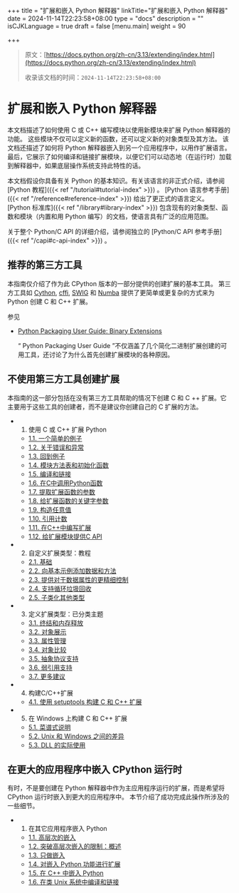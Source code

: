 +++
title = "扩展和嵌入 Python 解释器"
linkTitle="扩展和嵌入 Python 解释器"
date = 2024-11-14T22:23:58+08:00
type = "docs"
description = ""
isCJKLanguage = true
draft = false
[menu.main]
    weight = 90

+++

> 原文：[https://docs.python.org/zh-cn/3.13/extending/index.html](https://docs.python.org/zh-cn/3.13/extending/index.html)
>
> 收录该文档的时间：`2024-11-14T22:23:58+08:00`

# 扩展和嵌入 Python 解释器

本文档描述了如何使用 C 或 C++ 编写模块以使用新模块来扩展 Python 解释器的功能。 这些模块不仅可以定义新的函数，还可以定义新的对象类型及其方法。 该文档还描述了如何将 Python 解释器嵌入到另一个应用程序中，以用作扩展语言。 最后，它展示了如何编译和链接扩展模块，以便它们可以动态地（在运行时）加载到解释器中，如果底层操作系统支持此特性的话。

本文档假设你具备有关 Python 的基本知识。有关该语言的非正式介绍，请参阅 [Python 教程]({{< ref "/tutorial#tutorial-index" >}}) 。 [Python 语言参考手册]({{< ref "/reference#reference-index" >}}) 给出了更正式的语言定义。 [Python 标准库]({{< ref "/library#library-index" >}}) 包含现有的对象类型、函数和模块（内置和用 Python 编写）的文档，使语言具有广泛的应用范围。

关于整个 Python/C API 的详细介绍，请参阅独立的 [Python/C API 参考手册]({{< ref "/capi#c-api-index" >}}) 。

## 推荐的第三方工具

本指南仅介绍了作为此 CPython 版本的一部分提供的创建扩展的基本工具。 第三方工具如 [Cython](https://cython.org/), [cffi](https://cffi.readthedocs.io/), [SWIG](https://www.swig.org/) 和 [Numba](https://numba.pydata.org/) 提供了更简单或更复杂的方式来为 Python 创建 C 和 C++ 扩展。

参见

- [Python Packaging User Guide: Binary Extensions](https://packaging.python.org/guides/packaging-binary-extensions/)

  “ Python Packaging User Guide ”不仅涵盖了几个简化二进制扩展创建的可用工具，还讨论了为什么首先创建扩展模块的各种原因。

## 不使用第三方工具创建扩展

本指南的这一部分包括在没有第三方工具帮助的情况下创建 C 和 C ++ 扩展。它主要用于这些工具的创建者，而不是建议你创建自己的 C 扩展的方法。

- 1. 使用 C 或 C++ 扩展 Python

  - [1.1. 一个简单的例子](https://docs.python.org/zh-cn/3.13/extending/extending.html#a-simple-example)
  - [1.2. 关于错误和异常](https://docs.python.org/zh-cn/3.13/extending/extending.html#intermezzo-errors-and-exceptions)
  - [1.3. 回到例子](https://docs.python.org/zh-cn/3.13/extending/extending.html#back-to-the-example)
  - [1.4. 模块方法表和初始化函数](https://docs.python.org/zh-cn/3.13/extending/extending.html#the-module-s-method-table-and-initialization-function)
  - [1.5. 编译和链接](https://docs.python.org/zh-cn/3.13/extending/extending.html#compilation-and-linkage)
  - [1.6. 在C中调用Python函数](https://docs.python.org/zh-cn/3.13/extending/extending.html#calling-python-functions-from-c)
  - [1.7. 提取扩展函数的参数](https://docs.python.org/zh-cn/3.13/extending/extending.html#extracting-parameters-in-extension-functions)
  - [1.8. 给扩展函数的关键字参数](https://docs.python.org/zh-cn/3.13/extending/extending.html#keyword-parameters-for-extension-functions)
  - [1.9. 构造任意值](https://docs.python.org/zh-cn/3.13/extending/extending.html#building-arbitrary-values)
  - [1.10. 引用计数](https://docs.python.org/zh-cn/3.13/extending/extending.html#reference-counts)
  - [1.11. 在C++中编写扩展](https://docs.python.org/zh-cn/3.13/extending/extending.html#writing-extensions-in-c)
  - [1.12. 给扩展模块提供C API](https://docs.python.org/zh-cn/3.13/extending/extending.html#providing-a-c-api-for-an-extension-module)

- 2. 自定义扩展类型：教程

  - [2.1. 基础](https://docs.python.org/zh-cn/3.13/extending/newtypes_tutorial.html#the-basics)
  - [2.2. 向基本示例添加数据和方法](https://docs.python.org/zh-cn/3.13/extending/newtypes_tutorial.html#adding-data-and-methods-to-the-basic-example)
  - [2.3. 提供对于数据属性的更精细控制](https://docs.python.org/zh-cn/3.13/extending/newtypes_tutorial.html#providing-finer-control-over-data-attributes)
  - [2.4. 支持循环垃圾回收](https://docs.python.org/zh-cn/3.13/extending/newtypes_tutorial.html#supporting-cyclic-garbage-collection)
  - [2.5. 子类化其他类型](https://docs.python.org/zh-cn/3.13/extending/newtypes_tutorial.html#subclassing-other-types)

- 3. 定义扩展类型：已分类主题

  - [3.1. 终结和内存释放](https://docs.python.org/zh-cn/3.13/extending/newtypes.html#finalization-and-de-allocation)
  - [3.2. 对象展示](https://docs.python.org/zh-cn/3.13/extending/newtypes.html#object-presentation)
  - [3.3. 属性管理](https://docs.python.org/zh-cn/3.13/extending/newtypes.html#attribute-management)
  - [3.4. 对象比较](https://docs.python.org/zh-cn/3.13/extending/newtypes.html#object-comparison)
  - [3.5. 抽象协议支持](https://docs.python.org/zh-cn/3.13/extending/newtypes.html#abstract-protocol-support)
  - [3.6. 弱引用支持](https://docs.python.org/zh-cn/3.13/extending/newtypes.html#weak-reference-support)
  - [3.7. 更多建议](https://docs.python.org/zh-cn/3.13/extending/newtypes.html#more-suggestions)

- 4. 构建C/C++扩展

  - [4.1. 使用 setuptools 构建 C 和 C++ 扩展](https://docs.python.org/zh-cn/3.13/extending/building.html#building-c-and-c-extensions-with-setuptools)

- 5. 在 Windows 上构建 C 和 C++ 扩展

  - [5.1. 菜谱式说明](https://docs.python.org/zh-cn/3.13/extending/windows.html#a-cookbook-approach)
  - [5.2. Unix 和 Windows 之间的差异](https://docs.python.org/zh-cn/3.13/extending/windows.html#differences-between-unix-and-windows)
  - [5.3. DLL 的实际使用](https://docs.python.org/zh-cn/3.13/extending/windows.html#using-dlls-in-practice)

## 在更大的应用程序中嵌入 CPython 运行时

有时，不是要创建在 Python 解释器中作为主应用程序运行的扩展，而是希望将 CPython 运行时嵌入到更大的应用程序中。 本节介绍了成功完成此操作所涉及的一些细节。

- 1. 在其它应用程序嵌入 Python

  - [1.1. 高层次的嵌入](https://docs.python.org/zh-cn/3.13/extending/embedding.html#very-high-level-embedding)
  - [1.2. 突破高层次嵌入的限制：概述](https://docs.python.org/zh-cn/3.13/extending/embedding.html#beyond-very-high-level-embedding-an-overview)
  - [1.3. 只做嵌入](https://docs.python.org/zh-cn/3.13/extending/embedding.html#pure-embedding)
  - [1.4. 对嵌入 Python 功能进行扩展](https://docs.python.org/zh-cn/3.13/extending/embedding.html#extending-embedded-python)
  - [1.5. 在 C++ 中嵌入 Python](https://docs.python.org/zh-cn/3.13/extending/embedding.html#embedding-python-in-c)
  - [1.6. 在类 Unix 系统中编译和链接](https://docs.python.org/zh-cn/3.13/extending/embedding.html#compiling-and-linking-under-unix-like-systems)
